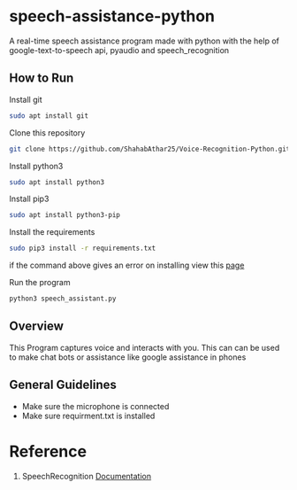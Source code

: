 # speech-assistance-python

A real-time speech assistance program made with python with the help of google-text-to-speech api, pyaudio and speech_recognition

## How to Run

Install git

```bash
sudo apt install git
```

Clone this repository

```bash
git clone https://github.com/ShahabAthar25/Voice-Recognition-Python.git
```

Install python3

```bash
sudo apt install python3
```

Install pip3

```bash
sudo apt install python3-pip
```

Install the requirements

```bash
sudo pip3 install -r requirements.txt
```

if the command above gives an error on installing view this [page](https://gist.github.com/diegopacheco/d5d4507988eff995da297344751b095e)

Run the program

```bash
python3 speech_assistant.py
```

## Overview

This Program captures voice and interacts with you. This can can be used to make chat bots or assistance like google assistance in phones

## General Guidelines

- Make sure the microphone is connected
- Make sure requirment.txt is installed

# Reference

1. SpeechRecognition [Documentation](https://github.com/Uberi/speech_recognition#readme)
